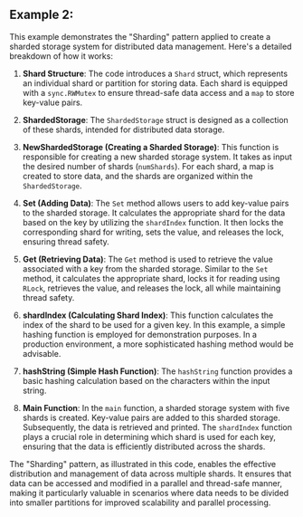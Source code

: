 ## Example 2:

This example demonstrates the "Sharding" pattern applied to create a sharded storage system for distributed data management. Here's a detailed breakdown of how it works:

1. **Shard Structure**: The code introduces a `Shard` struct, which represents an individual shard or partition for storing data. Each shard is equipped with a `sync.RWMutex` to ensure thread-safe data access and a `map` to store key-value pairs.

2. **ShardedStorage**: The `ShardedStorage` struct is designed as a collection of these shards, intended for distributed data storage.

3. **NewShardedStorage (Creating a Sharded Storage)**: This function is responsible for creating a new sharded storage system. It takes as input the desired number of shards (`numShards`). For each shard, a map is created to store data, and the shards are organized within the `ShardedStorage`.

4. **Set (Adding Data)**: The `Set` method allows users to add key-value pairs to the sharded storage. It calculates the appropriate shard for the data based on the key by utilizing the `shardIndex` function. It then locks the corresponding shard for writing, sets the value, and releases the lock, ensuring thread safety.

5. **Get (Retrieving Data)**: The `Get` method is used to retrieve the value associated with a key from the sharded storage. Similar to the `Set` method, it calculates the appropriate shard, locks it for reading using `RLock`, retrieves the value, and releases the lock, all while maintaining thread safety.

6. **shardIndex (Calculating Shard Index)**: This function calculates the index of the shard to be used for a given key. In this example, a simple hashing function is employed for demonstration purposes. In a production environment, a more sophisticated hashing method would be advisable.

7. **hashString (Simple Hash Function)**: The `hashString` function provides a basic hashing calculation based on the characters within the input string.

8. **Main Function**: In the `main` function, a sharded storage system with five shards is created. Key-value pairs are added to this sharded storage. Subsequently, the data is retrieved and printed. The `shardIndex` function plays a crucial role in determining which shard is used for each key, ensuring that the data is efficiently distributed across the shards.

The "Sharding" pattern, as illustrated in this code, enables the effective distribution and management of data across multiple shards. It ensures that data can be accessed and modified in a parallel and thread-safe manner, making it particularly valuable in scenarios where data needs to be divided into smaller partitions for improved scalability and parallel processing.